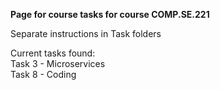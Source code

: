 **Page for course tasks for course COMP.SE.221**<br />

Separate instructions in Task folders <br />

Current tasks found: <br />
Task 3 - Microservices <br />
Task 8 - Coding <br />
